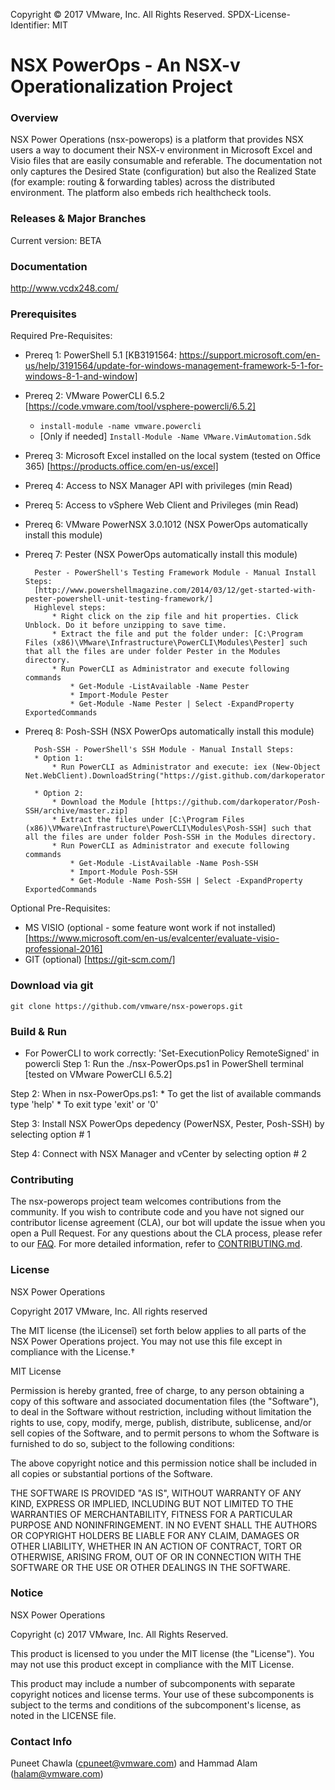 Copyright © 2017 VMware, Inc. All Rights Reserved.
SPDX-License-Identifier: MIT
# NSX PowerOps - An NSX-v Operationalization Project </h1>

### Overview
NSX Power Operations (nsx-powerops) is a platform that provides NSX users a way to document their NSX-v environment in Microsoft Excel and Visio files that are easily consumable and referable. The documentation not only captures the Desired State (configuration) but also the Realized State (for example: routing & forwarding tables) across the distributed environment. The platform also embeds rich healthcheck tools.

### Releases & Major Branches
Current version: BETA

### Documentation
http://www.vcdx248.com/

### Prerequisites
Required Pre-Requisites:

* Prereq 1: PowerShell 5.1 [KB3191564: https://support.microsoft.com/en-us/help/3191564/update-for-windows-management-framework-5-1-for-windows-8-1-and-window]

* Prereq 2: VMware PowerCLI 6.5.2 [https://code.vmware.com/tool/vsphere-powercli/6.5.2]
    * `install-module -name vmware.powercli`
    * [Only if needed] `Install-Module -Name VMware.VimAutomation.Sdk`

* Prereq 3: Microsoft Excel installed on the local system (tested on Office 365) [https://products.office.com/en-us/excel]

* Prereq 4: Access to NSX Manager API with privileges (min Read)

* Prereq 5: Access to vSphere Web Client and Privileges (min Read)

* Prereq 6: VMware PowerNSX 3.0.1012 (NSX PowerOps automatically install this module)

* Prereq 7: Pester (NSX PowerOps automatically install this module)

        Pester - PowerShell's Testing Framework Module - Manual Install Steps:
        [http://www.powershellmagazine.com/2014/03/12/get-started-with-pester-powershell-unit-testing-framework/]
        Highlevel steps:
            * Right click on the zip file and hit properties. Click Unblock. Do it before unzipping to save time.
            * Extract the file and put the folder under: [C:\Program Files (x86)\VMware\Infrastructure\PowerCLI\Modules\Pester] such that all the files are under folder Pester in the Modules directory.
            * Run PowerCLI as Administrator and execute following commands
                * Get-Module -ListAvailable -Name Pester
                * Import-Module Pester
                * Get-Module -Name Pester | Select -ExpandProperty ExportedCommands

* Prereq 8: Posh-SSH (NSX PowerOps automatically install this module)

        Posh-SSH - PowerShell's SSH Module - Manual Install Steps:
        * Option 1:
            * Run PowerCLI as Administrator and execute: iex (New-Object Net.WebClient).DownloadString("https://gist.github.com/darkoperator/6152630/raw/c67de4f7cd780ba367cccbc2593f38d18ce6df89/instposhsshdev")

    	* Option 2:
        	* Download the Module [https://github.com/darkoperator/Posh-SSH/archive/master.zip]
        	* Extract the files under [C:\Program Files (x86)\VMware\Infrastructure\PowerCLI\Modules\Posh-SSH] such that all the files are under folder Posh-SSH in the Modules directory.
        	* Run PowerCLI as Administrator and execute following commands
        		* Get-Module -ListAvailable -Name Posh-SSH
        		* Import-Module Posh-SSH
        		* Get-Module -Name Posh-SSH | Select -ExpandProperty ExportedCommands


Optional Pre-Requisites:

* MS VISIO (optional - some feature wont work if not installed) [https://www.microsoft.com/en-us/evalcenter/evaluate-visio-professional-2016]
* GIT (optional) [https://git-scm.com/]

### Download via git
    git clone https://github.com/vmware/nsx-powerops.git    

### Build & Run
* For PowerCLI to work correctly: 'Set-ExecutionPolicy RemoteSigned' in powercli
Step 1: Run the ./nsx-PowerOps.ps1 in PowerShell terminal [tested on VMware PowerCLI 6.5.2]

Step 2: When in nsx-PowerOps.ps1:
    * To get the list of available commands type 'help'
    * To exit type 'exit' or '0'

Step 3: Install NSX PowerOps depedency (PowerNSX, Pester, Posh-SSH) by selecting option # 1

Step 4: Connect with NSX Manager and vCenter by selecting option # 2

### Contributing
The nsx-powerops project team welcomes contributions from the community. If you wish to contribute code and you have not
signed our contributor license agreement (CLA), our bot will update the issue when you open a Pull Request. For any
questions about the CLA process, please refer to our [FAQ](https://cla.vmware.com/faq). For more detailed information,
refer to [CONTRIBUTING.md](CONTRIBUTING.md).

### License
NSX Power Operations

Copyright 2017 VMware, Inc.  All rights reserved				

The MIT license (the ìLicenseî) set forth below applies to all parts of the NSX Power Operations project.  You may not use this file except in compliance with the License.†

MIT License

Permission is hereby granted, free of charge, to any person obtaining a copy of this software and associated documentation files (the "Software"), to deal in the Software without restriction, including without limitation the rights to use, copy, modify, merge, publish, distribute, sublicense, and/or sell copies of the Software, and to permit persons to whom the Software is furnished to do
so, subject to the following conditions:

The above copyright notice and this permission notice shall be included in all copies or substantial portions of the Software.

THE SOFTWARE IS PROVIDED "AS IS", WITHOUT WARRANTY OF ANY KIND, EXPRESS OR IMPLIED, INCLUDING BUT NOT LIMITED TO THE WARRANTIES OF MERCHANTABILITY, FITNESS FOR A PARTICULAR PURPOSE AND NONINFRINGEMENT. IN NO EVENT SHALL THE AUTHORS OR COPYRIGHT HOLDERS BE LIABLE FOR ANY CLAIM, DAMAGES OR OTHER LIABILITY, WHETHER IN AN ACTION OF CONTRACT, TORT OR OTHERWISE, ARISING FROM, OUT OF OR IN CONNECTION WITH THE SOFTWARE OR THE USE OR OTHER DEALINGS IN THE SOFTWARE.

### Notice
NSX Power Operations

Copyright (c) 2017 VMware, Inc. All Rights Reserved. 

This product is licensed to you under the MIT license (the "License").  You may not use this product except in compliance with the MIT License.  

This product may include a number of subcomponents with separate copyright notices and license terms. Your use of these subcomponents is subject to the terms and conditions of the subcomponent's license, as noted in the LICENSE file. 

### Contact Info
Puneet Chawla (cpuneet@vmware.com) and Hammad Alam (halam@vmware.com)
